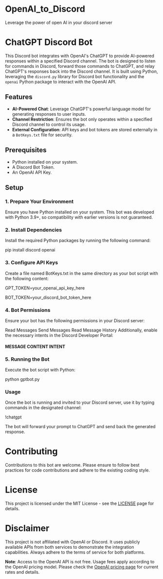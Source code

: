 # OpenAI_to_Discord
Leverage the power of open AI in your discord server

# ChatGPT Discord Bot

This Discord bot integrates with OpenAI's ChatGPT to provide AI-powered responses within a specified Discord channel. The bot is designed to listen for commands in Discord, forward those commands to ChatGPT, and relay ChatGPT's responses back into the Discord channel. It is built using Python, leveraging the `discord.py` library for Discord bot functionality and the `openai` Python package to interact with the OpenAI API.

## Features

- **AI-Powered Chat**: Leverage ChatGPT's powerful language model for generating responses to user inputs.
- **Channel Restriction**: Ensures the bot only operates within a specified Discord channel to control its usage.
- **External Configuration**: API keys and bot tokens are stored externally in a `BotKeys.txt` file for security.

## Prerequisites

- Python installed on your system.
- A Discord Bot Token.
- An OpenAI API Key.

## Setup

### 1. Prepare Your Environment

Ensure you have Python installed on your system. This bot was developed with Python 3.9+, so compatibility with earlier versions is not guaranteed.

### 2. Install Dependencies

Install the required Python packages by running the following command:

pip install discord openai

### 3. Configure API Keys
Create a file named BotKeys.txt in the same directory as your bot script with the following content:

GPT_TOKEN=your_openai_api_key_here

BOT_TOKEN=your_discord_bot_token_here

### 4. Bot Permissions
Ensure your bot has the following permissions in your Discord server:

Read Messages
Send Messages
Read Message History
Additionally, enable the necessary intents in the Discord Developer Portal:

#### MESSAGE CONTENT INTENT
### 5. Running the Bot
Execute the bot script with Python:

python gptbot.py

### Usage
Once the bot is running and invited to your Discord server, use it by typing commands in the designated channel:

!chatgpt <Your question or prompt here>

The bot will forward your prompt to ChatGPT and send back the generated response.

# Contributing
Contributions to this bot are welcome. Please ensure to follow best practices for code contributions and adhere to the existing coding style.

# License
This project is licensed under the MIT License - see the [LICENSE](https://opensource.org/licenses/MIT) page for details.

# Disclaimer
This project is not affiliated with OpenAI or Discord. It uses publicly available APIs from both services to demonstrate the integration capabilities. Always adhere to the terms of service for both platforms.

**Note**: Access to the OpenAI API is not free. Usage fees apply according to the OpenAI pricing model. Please check the [OpenAI pricing page](https://openai.com/pricing) for current rates and details.

